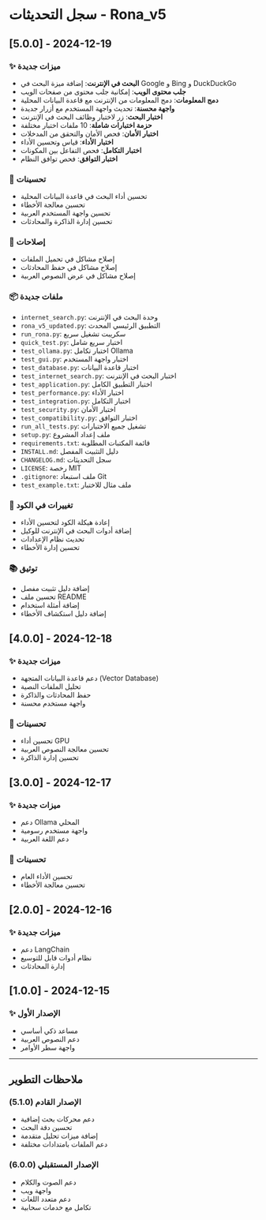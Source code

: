 # سجل التحديثات - Rona_v5

## [5.0.0] - 2024-12-19

### ✨ ميزات جديدة
- **البحث في الإنترنت**: إضافة ميزة البحث في Google و Bing و DuckDuckGo
- **جلب محتوى الويب**: إمكانية جلب محتوى من صفحات الويب
- **دمج المعلومات**: دمج المعلومات من الإنترنت مع قاعدة البيانات المحلية
- **واجهة محسنة**: تحديث واجهة المستخدم مع أزرار جديدة
- **اختبار البحث**: زر لاختبار وظائف البحث في الإنترنت
- **حزمة اختبارات شاملة**: 10 ملفات اختبار مختلفة
- **اختبار الأمان**: فحص الأمان والتحقق من المدخلات
- **اختبار الأداء**: قياس وتحسين الأداء
- **اختبار التكامل**: فحص التفاعل بين المكونات
- **اختبار التوافق**: فحص توافق النظام

### 🔧 تحسينات
- تحسين أداء البحث في قاعدة البيانات المحلية
- تحسين معالجة الأخطاء
- تحسين واجهة المستخدم العربية
- تحسين إدارة الذاكرة والمحادثات

### 🐛 إصلاحات
- إصلاح مشاكل في تحميل الملفات
- إصلاح مشاكل في حفظ المحادثات
- إصلاح مشاكل في عرض النصوص العربية

### 📦 ملفات جديدة
- `internet_search.py`: وحدة البحث في الإنترنت
- `rona_v5_updated.py`: التطبيق الرئيسي المحدث
- `run_rona.py`: سكريبت تشغيل سريع
- `quick_test.py`: اختبار سريع شامل
- `test_ollama.py`: اختبار تكامل Ollama
- `test_gui.py`: اختبار واجهة المستخدم
- `test_database.py`: اختبار قاعدة البيانات
- `test_internet_search.py`: اختبار البحث في الإنترنت
- `test_application.py`: اختبار التطبيق الكامل
- `test_performance.py`: اختبار الأداء
- `test_integration.py`: اختبار التكامل
- `test_security.py`: اختبار الأمان
- `test_compatibility.py`: اختبار التوافق
- `run_all_tests.py`: تشغيل جميع الاختبارات
- `setup.py`: ملف إعداد المشروع
- `requirements.txt`: قائمة المكتبات المطلوبة
- `INSTALL.md`: دليل التثبيت المفصل
- `CHANGELOG.md`: سجل التحديثات
- `LICENSE`: رخصة MIT
- `.gitignore`: ملف استبعاد Git
- `test_example.txt`: ملف مثال للاختبار

### 🔄 تغييرات في الكود
- إعادة هيكلة الكود لتحسين الأداء
- إضافة أدوات البحث في الإنترنت للوكيل
- تحديث نظام الإعدادات
- تحسين إدارة الأخطاء

### 📚 توثيق
- إضافة دليل تثبيت مفصل
- تحسين ملف README
- إضافة أمثلة استخدام
- إضافة دليل استكشاف الأخطاء

## [4.0.0] - 2024-12-18

### ✨ ميزات جديدة
- دعم قاعدة البيانات المتجهة (Vector Database)
- تحليل الملفات النصية
- حفظ المحادثات والذاكرة
- واجهة مستخدم محسنة

### 🔧 تحسينات
- تحسين أداء GPU
- تحسين معالجة النصوص العربية
- تحسين إدارة الذاكرة

## [3.0.0] - 2024-12-17

### ✨ ميزات جديدة
- دعم Ollama المحلي
- واجهة مستخدم رسومية
- دعم اللغة العربية

### 🔧 تحسينات
- تحسين الأداء العام
- تحسين معالجة الأخطاء

## [2.0.0] - 2024-12-16

### ✨ ميزات جديدة
- دعم LangChain
- نظام أدوات قابل للتوسيع
- إدارة المحادثات

## [1.0.0] - 2024-12-15

### ✨ الإصدار الأول
- مساعد ذكي أساسي
- دعم النصوص العربية
- واجهة سطر الأوامر

---

## ملاحظات التطوير

### الإصدار القادم (5.1.0)
- دعم محركات بحث إضافية
- تحسين دقة البحث
- إضافة ميزات تحليل متقدمة
- دعم الملفات بامتدادات مختلفة

### الإصدار المستقبلي (6.0.0)
- دعم الصوت والكلام
- واجهة ويب
- دعم متعدد اللغات
- تكامل مع خدمات سحابية